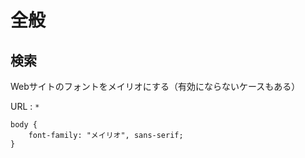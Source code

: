 # 全般

## 検索

Webサイトのフォントをメイリオにする（有効にならないケースもある）

URL : `*`

```
body {
    font-family: "メイリオ", sans-serif;
}
```
